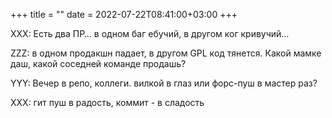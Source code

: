 +++
title = ""
date = 2022-07-22T08:41:00+03:00
+++

XXX: Есть два ПР… в одном баг ебучий, в другом ког кривучий…

ZZZ: в одном продакшн падает, в другом GPL код тянется. Какой мамке даш, какой соседней команде продашь?

YYY: Вечер в репо, коллеги. вилкой в глаз или форс-пуш в мастер раз?

XXX: гит пуш в радость, коммит - в сладость


